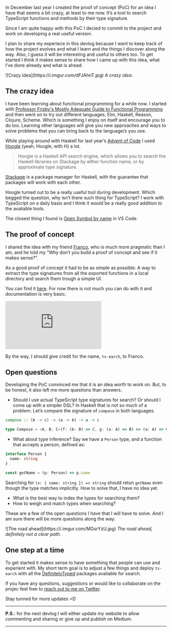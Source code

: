 In December last year I created the proof of concept (PoC) for an idea I have
that seems a bit crazy, at least to me now. It’s a tool to search TypeScript
functions and methods by their type signature.

Since I am quite happy with this PoC I decied to commit to the project and work
on developing a real useful version.

I plan to share my experiece in this devlog because I want to keep track of how
the project evolves and what I learn and the things I discover along the way.
Also, I guess it will be interesting and useful to others too. To get started I
think it makes sense to share how I came up with this idea, what I’ve done
already and what is ahead.

<p>
<div class="centered">
  ![Crazy idea](https://i.imgur.com/dFJAhnT.jpg)
  <i class="epilogue">A crazy idea.</i>
</div>
</p>

## The crazy idea

I have been learning about functional programming for a while now. I started
with [Professor Frisby's Mostly Adequate Guide to Functional Programming][1] and
then went on to try out different languages, Elm, Haskell, Reason, Clojure,
Scheme. Which is something I enjoy on itself and encourage you to do too.
Learning other languages will give you new approaches and ways to solve problems
that you can bring back to the language/s you use.

While playing around with Haskell for last year’s [Advent of Code][2] I used
[Hoogle][3] (yeah, Hoogle, with H) a lot.

> Hoogle is a Haskell API search engine, which allows you to search the Haskell
> libraries on Stackage by either function name, or by approximate type
> signature.

[Stackage][4] is a package manager for Haskell, with the guarantee that packages
will work with each other.

Hoogle turned out to be a really useful tool during development. Which begged
the question, why isn’t there such thing for TypeScript? I work with TypeScript
on a daily basis and I think it would be a really good addition to the avaliable
tools.

The closest thing I found is [Open Symbol by name][5] in VS Code.

## The proof of concept

I shared the idea with my friend [Franco][6], who is much more pragmatic than I
am, and he told my “Why don’t you build a proof of concept and see if it makes
sense?”.

As a good proof of concept it had to be as simple as possible. A way to extract
the type signatures from all the exported functions in a local directory and
search them trough a simple UI.

You can find it [here][7]. For now there is not much you can do with it and
documentation is very basic.

<div class="iframe-container">
<iframe
  class="iframe"
  src="https://www.youtube.com/embed/Gf5irOLIFX8"
  frameborder="0"
  allow="accelerometer; autoplay; encrypted-media; gyroscope; picture-in-picture"
  allowfullscreen>
</iframe>
</div>

By the way, I should give credit for the name, `ts-earch`, to Franco.

## Open questions

Developing the PoC convinced me that it is an idea worth to work on. But, to be
honest, it also left me more questions than answers.

- Should I use actual TypeScript type signatures for search? Or should I come up
  with a simpler DSL? In Haskell that is not so much of a problem. Let’s compare
  the signature of `compose` in both languages.

```haskell
compose :: (b -> c) -> (a -> b) -> a -> c
```

```ts
type Compose = <A, B, C>(f: (b: B) => C, g: (a: A) => B) => (a: A) => C
```

- What about type inference? Say we have a `Person` type, and a function that
  accepts a person, defined as:

```ts
interface Person {
  name: string
}

const getName = (p: Person) => p.name
```

Searching for `(x: { name: string }) => string` should retun `getName` even
though the type matches implicitly. How to solve that, I have no idea yet.

- What is the best way to index the types for searching them?
- How to weigh and match types when searching?

These are a few of the open questions I have that I will have to solve. And I am
sure there will be more questions along the way.

<p>
<div class="centered">
  ![The road ahead](https://i.imgur.com/MGsrYzU.jpg)
  <i class="epilogue">The road ahead, definitely not a clear path.</i>
</div>
</p>

## One step at a time

To get started it makes sense to have something that people can use and
experient with. My short term goal is to adjust a few things and deploy
`ts-earch` with all the [DefinitelyTyped][8] packages avaliable for search.

If you have any questions, suggestions or would like to collaborate on the
projec feel free to [reach out to me on Twitter][9].

Stay tunned for more updates =D

---

**P.S.**: for the next devlog I will either update my website to allow
commenting and sharing or give up and publish on Medium.

---

[1]: https://github.com/MostlyAdequate/mostly-adequate-guide
[2]: https://adventofcode.com
[3]: https://hoogle.haskell.org/
[4]: https://www.stackage.org/

<!-- prettier-ignore -->
[5]: https://code.visualstudio.com/docs/editor/editingevolved#_open-symbol-by-name
[6]: https://github.com/fvictorio

<!-- prettier-ignore -->
[7]: https://github.com/gillchristian/ts-earch/tree/68b515b99076460e25e70c545ab6a6397100f77d
[8]: https://github.com/DefinitelyTyped/DefinitelyTyped
[9]: https://twitter.com/gillchristian
